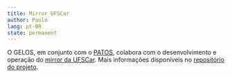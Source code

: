 ```yaml
---
title: Mirror UFSCar
author: Paulo
lang: pt-BR
state: permanent
---
```


O GELOS, em conjunto com o [PATOS](https://patos.dev), colabora com o desenvolvimento e operação do [mirror da UFSCar](https://mirror.ufscar.br). Mais informações disponíveis no [repositório do projeto](https://github.com/ufscar/mirror).

